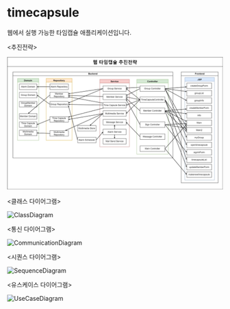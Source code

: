 # timecapsule

웹에서 실행 가능한 타임캡슐 애플리케이션입니다.

<추진전략>

![추진전략](./documents/웹_타임캡슐_추진전략.jpg)

<클래스 다이어그램>

![ClassDiagram](https://user-images.githubusercontent.com/77910498/170489669-5ebb5ac2-4970-4ddf-bd4a-baf579523959.png)

<통신 다이어그램>

![CommunicationDiagram](https://user-images.githubusercontent.com/77910498/170284059-e21b0dd5-6c21-4965-b832-777f6d64ed38.png)

<시퀀스 다이어그램>

![SequenceDiagram](https://user-images.githubusercontent.com/77910498/170284063-fe9eec95-0490-4ce2-9044-f103a5ecd888.png)

<유스케이스 다이어그램>

![UseCaseDiagram](https://user-images.githubusercontent.com/77910498/170284072-5d6c4dea-f1b5-44e7-ae4c-d8db820e5b7c.png)
